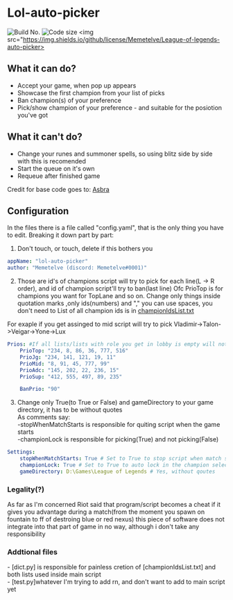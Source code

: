 <h1>Lol-auto-picker</h1>

<img src="https://img.shields.io/github/v/release/Memetelve/League-of-legends-auto-picker" alt="Build No."> <img src="https://img.shields.io/github/languages/code-size/Memetelve/League-of-legends-auto-picker" alt="Code size"> <img src="https://img.shields.io/github/license/Memetelve/League-of-legends-auto-picker>

<h2>What it can do?</h2>
<ul>
    <li>Accept your game, when pop up appears</li>
    <li>Showcase the first champion from your list of picks</li>
    <li>Ban champion(s) of your preference</li>
    <li>Pick/show champion of your preference - and suitable for the posiotion you've got</li>
</ul>

<h2>What it can't do?</h2>
<ul>
    <li>Change your runes and summoner spells, so using blitz side by side with this is recomended</li>
    <li>Start the queue on it's own</li>
    <li>Requeue after finished game</li>
</ul>
 
Credit for base code goes to: [Asbra](https://gist.github.com/Asbra "His\Her github profile")

<h2>Configuration</h2>
In the files there is a file called "config.yaml", that is the only thing you have to edit.
Breaking it down part by part:

1. Don't touch, or touch, delete if this bothers you
```yaml
appName: "lol-auto-picker"
author: "Memetelve (discord: Memetelve#0001)"
```

2. Those are id's of champions script will try to pick for each line(L -> R order), and id of champion script'll try to ban(last line)
Ofc PrioTop is for champions you want for TopLane and so on.
Change only things inside quotation marks ,only ids(numbers) and "," you can use spaces, you don't need to
List of all champion ids is in [championIdsList.txt](https://github.com/Memetelve/League-of-legends-auto-picker/blob/main/championIdsList.txt)

For exaple if you get assinged to mid script will try to pick Vladimir->Talon->Veigar->Yone->Lux
```yaml
Prios: #If all lists/lists with role you get in lobby is empty will not pick anything
    PrioTop: "234, 8, 86, 36, 777, 516" 
    PrioJg: "234, 141, 121, 19, 11"
    PrioMid: "8, 91, 45, 777, 99"
    PrioAdc: "145, 202, 22, 236, 15"
    PrioSup: "412, 555, 497, 89, 235"

    BanPrio: "90" 
```

3. Change only True(to True or False) and gameDirectory to your game directory, it has to be without quotes <br>
As comments say: <br>
-stopWhenMatchStarts is responsible for quiting script when the game starts <br>
-championLock is responsible for picking(True) and not picking(False)
```yaml
Settings:
    stopWhenMatchStarts: True # Set to True to stop script when match starts
    championLock: True # Set to True to auto lock in the champion selection
    gameDirectory: D:\Games\League of Legends # Yes, without qoutes
```

<h3>Legality(?)</h3>
As far as I'm concerned Riot said that program/script becomes a cheat if it gives you advantage during a match(from the moment you spawn on fountain to ff of destroing blue or red nexus) 
this piece of software does not integrate into that part of game in no way, although i don't take any responsibility

<h3>Addtional files</h3>
- [dict.py] is responsible for painless cretion of [championIdsList.txt] and both lists used inside main script <br>
- [test.py]whatever I'm trying to add rn, and don't want to add to main script yet
